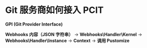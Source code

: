 # Git 服务商如何接入 PCIT

**GPI (Git Provider Interface)**

**Webhooks 内容（JSON 字符串）** -> **Webhooks\Handler\Kernel** -> **Webhooks\Handler\Instance** -> **Context** -> **调用 Pustomize**
